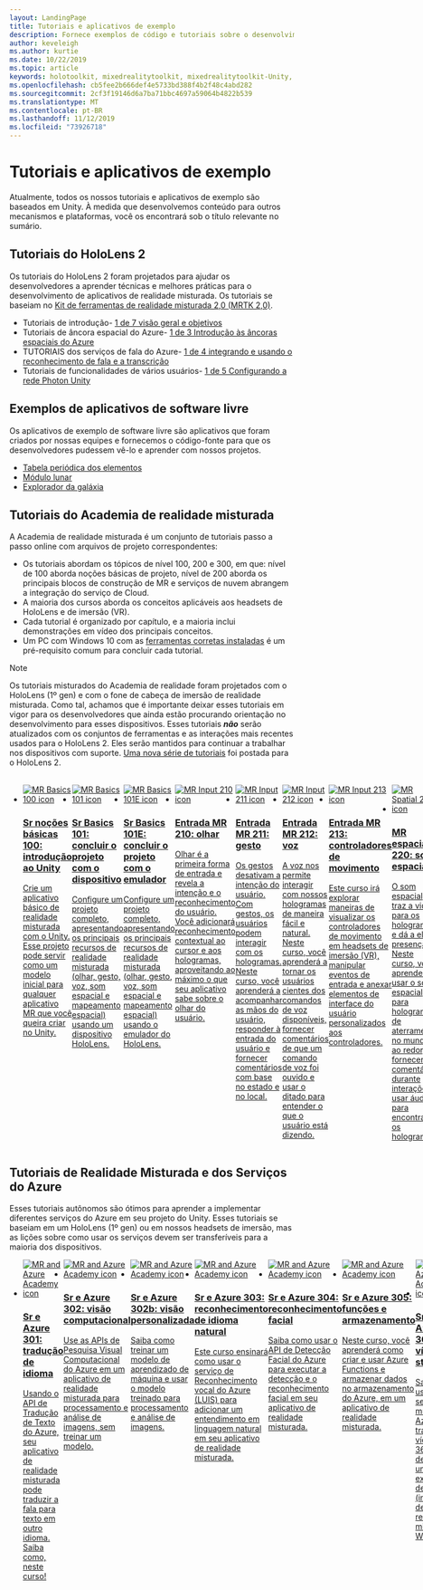 ```yaml
---
layout: LandingPage
title: Tutoriais e aplicativos de exemplo
description: Fornece exemplos de código e tutoriais sobre o desenvolvimento de realidade misturada.
author: keveleigh
ms.author: kurtie
ms.date: 10/22/2019
ms.topic: article
keywords: holotoolkit, mixedrealitytoolkit, mixedrealitytoolkit-Unity, Academia, tutorial
ms.openlocfilehash: cb5fee2b666def4e5733bd388f4b2f48c4abd282
ms.sourcegitcommit: 2cf3f19146d6a7ba71bbc4697a59064b4822b539
ms.translationtype: MT
ms.contentlocale: pt-BR
ms.lasthandoff: 11/12/2019
ms.locfileid: "73926718"
---
```

# <a name="tutorials-and-sample-apps"></a>Tutoriais e aplicativos de exemplo

Atualmente, todos os nossos tutoriais e aplicativos de exemplo são baseados em Unity.  À medida que desenvolvemos conteúdo para outros mecanismos e plataformas, você os encontrará sob o título relevante no sumário.

## <a name="hololens-2-tutorials"></a>Tutoriais do HoloLens 2

Os tutoriais do HoloLens 2 foram projetados para ajudar os desenvolvedores a aprender técnicas e melhores práticas para o desenvolvimento de aplicativos de realidade misturada.  Os tutoriais se baseiam no [Kit de ferramentas de realidade misturada 2,0 (MRTK 2,0)](https://github.com/microsoft/MixedRealityToolkit-Unity).

* Tutoriais de introdução- [1 de 7 visão geral e objetivos](mrlearning-base.md)
* Tutoriais de âncora espacial do Azure- [1 de 3 Introdução às âncoras espaciais do Azure](mrlearning-asa-ch1.md)
* TUTORIAIS dos serviços de fala do Azure- [1 de 4 integrando e usando o reconhecimento de fala e a transcrição](mrlearning-speechSDK-ch1.md)
* Tutoriais de funcionalidades de vários usuários- [1 de 5 Configurando a rede Photon Unity](mrlearning-sharing(photon)-ch1.md)

## <a name="open-source-sample-apps"></a>Exemplos de aplicativos de software livre

Os aplicativos de exemplo de software livre são aplicativos que foram criados por nossas equipes e fornecemos o código-fonte para que os desenvolvedores pudessem vê-lo e aprender com nossos projetos.

* [Tabela periódica dos elementos](periodic-table-of-the-elements.md)
* [Módulo lunar](lunar-module.md)
* [Explorador da galáxia](galaxy-explorer.md)

## <a name="mixed-reality-academy-tutorials"></a>Tutoriais do Academia de realidade misturada

A Academia de realidade misturada é um conjunto de tutoriais passo a passo online com arquivos de projeto correspondentes:

* Os tutoriais abordam os tópicos de nível 100, 200 e 300, em que: nível de 100 aborda noções básicas de projeto, nível de 200 aborda os principais blocos de construção de MR e serviços de nuvem abrangem a integração do serviço de Cloud.
* A maioria dos cursos aborda os conceitos aplicáveis aos headsets de HoloLens e de imersão (VR).
* Cada tutorial é organizado por capítulo, e a maioria inclui demonstrações em vídeo dos principais conceitos.
* Um PC com Windows 10 com as [ferramentas corretas instaladas](install-the-tools.md) é um pré-requisito comum para concluir cada tutorial.

>[!NOTE]
>Os tutoriais misturados do Academia de realidade foram projetados com o HoloLens (1º gen) e com o fone de cabeça de imersão de realidade misturada.  Como tal, achamos que é importante deixar esses tutoriais em vigor para os desenvolvedores que ainda estão procurando orientação no desenvolvimento para esses dispositivos.  Esses tutoriais **_não_** serão atualizados com os conjuntos de ferramentas e as interações mais recentes usados para o HoloLens 2.  Eles serão mantidos para continuar a trabalhar nos dispositivos com suporte. [Uma nova série de tutoriais](mrlearning-base.md) foi postada para o HoloLens 2.

<br>
<ul id="cardtypes-W" class="cardsW panelContent" style="display: flex; margin-top: 0px;">
                            <li>
                                    <a href="holograms-100.md" title="MR noções básicas 100" data-linktype="absolute-path">
                                    <div class="cardSize">
                                        <div class="cardPadding">
                                            <div class="card">
                                                <div class="cardImageOuter">
                                                    <div class="cardImage">
                                                        <img src="images/Holograms100.jpg" alt="MR Basics 100 icon">
                                                    </div>
                                                </div>
                                                <div class="cardText">
                                                    <h3>Sr noções básicas 100: introdução ao Unity</h3>
                                                    <p>Crie um aplicativo básico de realidade misturada com o Unity. Esse projeto pode servir como um modelo inicial para qualquer aplicativo MR que você queira criar no Unity.</p>
                                                </div>
                                            </div>
                                        </div>
                                    </div>
                               </a>
                            </li>
                            <li>
                                  <a href="holograms-101.md" title="MR noções básicas 101" data-linktype="absolute-path">
                                    <div class="cardSize">
                                        <div class="cardPadding">
                                            <div class="card">
                                                <div class="cardImageOuter">
                                                    <div class="cardImage">
                                                        <img src="images/Holograms101.jpg" alt="MR Basics 101 icon">
                                                    </div>
                                                </div>
                                                <div class="cardText">
                                                    <h3>Sr Basics 101: concluir o projeto com o dispositivo</h3>
                                                    <p>Configure um projeto completo, apresentando os principais recursos de realidade misturada (olhar, gesto, voz, som espacial e mapeamento espacial) usando um dispositivo HoloLens.</p>
                                                </div>
                                            </div>
                                        </div>
                                    </div>
                               </a>
                            </li>
                            <li>
                                <a href="holograms-101e.md" title="MR noções básicas 101E" data-linktype="absolute-path">
                                    <div class="cardSize">
                                        <div class="cardPadding">
                                            <div class="card">
                                                <div class="cardImageOuter">
                                                    <div class="cardImage">
                                                        <img src="images/Holograms101E.jpg" alt="MR Basics 101E icon">
                                                    </div>
                                                </div>
                                                <div class="cardText">
                                                    <h3>Sr Basics 101E: concluir o projeto com o emulador</h3>
                                                    <p>Configure um projeto completo, apresentando os principais recursos de realidade misturada (olhar, gesto, voz, som espacial e mapeamento espacial) usando o emulador do HoloLens.</p>
                                                </div>
                                            </div>
                                        </div>
                                    </div>
                                  </a>
                            </li>
                            <li>
                             <a href="holograms-210.md" title="MR Input 210" data-linktype="absolute-path">
                              <div class="cardSize">
                                  <div class="cardPadding">
                                      <div class="card">
                                          <div class="cardImageOuter">
                                              <div class="cardImage">
                                                  <img src="images/Holograms210.jpg" alt="MR Input 210 icon">
                                              </div>
                                          </div>
                                          <div class="cardText">
                                              <h3>Entrada MR 210: olhar</h3>
                                              <p>Olhar é a primeira forma de entrada e revela a intenção e o reconhecimento do usuário. Você adicionará reconhecimento contextual ao cursor e aos hologramas, aproveitando ao máximo o que seu aplicativo sabe sobre o olhar do usuário.</p>
                                          </div>
                                      </div>
                                  </div>
                              </div>
                               </a>
                            </li>
                            <li>
                            <a href="holograms-211.md" title="MR Input 211" data-linktype="absolute-path">
                              <div class="cardSize">
                                  <div class="cardPadding">
                                      <div class="card">
                                          <div class="cardImageOuter">
                                              <div class="cardImage">
                                                  <img src="images/Holograms211.jpg" alt="MR Input 211 icon">
                                              </div>
                                          </div>
                                          <div class="cardText">
                                              <h3>Entrada MR 211: gesto</h3>
                                              <p>Os gestos desativam a intenção do usuário. Com gestos, os usuários podem interagir com os hologramas. Neste curso, você aprenderá a acompanhar as mãos do usuário, responder à entrada do usuário e fornecer comentários com base no estado e no local.</p>
                                          </div>
                                      </div>
                                  </div>
                              </div>
                              </a>
                            </li>         
                            <li>
                             <a href="holograms-212.md" title="MR Input 212" data-linktype="absolute-path">
                              <div class="cardSize">
                                  <div class="cardPadding">
                                      <div class="card">
                                          <div class="cardImageOuter">
                                              <div class="cardImage">
                                                  <img src="images/Holograms212.jpg" alt="MR Input 212 icon">
                                              </div>
                                          </div>
                                          <div class="cardText">
                                              <h3>Entrada MR 212: voz</h3>
                                              <p>A voz nos permite interagir com nossos hologramas de maneira fácil e natural. Neste curso, você aprenderá a tornar os usuários cientes dos comandos de voz disponíveis, fornecer comentários de que um comando de voz foi ouvido e usar o ditado para entender o que o usuário está dizendo.</p>
                                          </div>
                                      </div>
                                  </div>
                              </div>
                              </a>
                            </li>
                             <li>
                              <a href="mixed-reality-213.md" title="MR Input 213" data-linktype="absolute-path">
                              <div class="cardSize">
                                  <div class="cardPadding">
                                      <div class="card">
                                          <div class="cardImageOuter">
                                              <div class="cardImage">
                                                  <img src="images/MR213v2.jpg" alt="MR Input 213 icon">
                                              </div>
                                          </div>
                                          <div class="cardText">
                                              <h3>Entrada MR 213: controladores de movimento</h3>
                                              <p>Este curso irá explorar maneiras de visualizar os controladores de movimento em headsets de imersão (VR), manipular eventos de entrada e anexar elementos de interface do usuário personalizados aos controladores.</p>
                                          </div>
                                      </div>
                                  </div>
                              </div>
                              </a>
                            </li>   
                              <li>
                              <a href="holograms-220.md" title="MR Spatial 220" data-linktype="absolute-path">
                              <div class="cardSize">
                                  <div class="cardPadding">
                                      <div class="card">
                                          <div class="cardImageOuter">
                                              <div class="cardImage">
                                                  <img src="images/Holograms220b.jpg" alt="MR Spatial 220 icon">
                                              </div>
                                          </div>
                                          <div class="cardText">
                                              <h3>MR espacial 220: som espacial</h3>
                                              <p>O som espacial traz a vida para os hologramas e dá a eles presença. Neste curso, você aprenderá a usar o som espacial para hologramas de aterramento no mundo ao redor, fornecer comentários durante interações e usar áudio para encontrar os hologramas.</p>
                                          </div>
                                      </div>
                                  </div>
                              </div>
                              </a>
                            </li>      
                               <li>
                               <a href="holograms-230.md" title="MR Spatial 230" data-linktype="absolute-path">
                              <div class="cardSize">
                                  <div class="cardPadding">
                                      <div class="card">
                                          <div class="cardImageOuter">
                                              <div class="cardImage">
                                                  <img src="images/Holograms230.jpg" alt="MR Spatial 230 icon">
                                              </div>
                                          </div>
                                          <div class="cardText">
                                              <h3>MR espacial 230: mapeamento espacial</h3>
                                              <p>O mapeamento espacial traz o mundo real e virtual juntos. Você explorará os sombreadores e os usará para visualizar seu espaço. Em seguida, você aprenderá a simplificar a malha de sala em planos simples, dar comentários sobre como colocar hologramas em superfícies do mundo real e explorar efeitos visuais oclusãos.</p>
                                          </div>
                                      </div>
                                  </div>
                              </div>
                             </a>
                            </li> 
                                <li>
                                <a href="holograms-240.md" title="MR Sharing 240" data-linktype="absolute-path">
                              <div class="cardSize">
                                  <div class="cardPadding">
                                      <div class="card">
                                          <div class="cardImageOuter">
                                              <div class="cardImage">
                                                  <img src="images/Holograms240.jpg" alt="MR Sharing 240 icon">
                                              </div>
                                          </div>
                                          <div class="cardText">
                                              <h3>Sr Sharing 240: vários dispositivos HoloLens</h3>
                                              <p>Nosso projeto//Build 2016! Configure um projeto completo com sistemas de coordenadas compartilhados entre dispositivos HoloLens, permitindo que os usuários participem de um mundo Holographic compartilhado.</p>
                                          </div>
                                      </div>
                                  </div>
                              </div>
                             </a>
                            </li> 
                                 <li>
                                   <a href="mixed-reality-250.md" title="MR Sharing 250" data-linktype="absolute-path">
                              <div class="cardSize">
                                  <div class="cardPadding">
                                      <div class="card">
                                          <div class="cardImageOuter">
                                              <div class="cardImage">
                                                  <img src="images/MR250-new.jpg" alt="MR Sharing 250 icon">
                                              </div>
                                          </div>
                                          <div class="cardText">
                                              <h3>Sr Sharing 250: os headsets de HoloLens e de imersão</h3>
                                              <p>Em nosso projeto//Build 2017, demonstramos a criação de um aplicativo que aproveita as forças exclusivas do HoloLens e dos headsets de imersão (VR) em uma experiência compartilhada entre dispositivos.</p>
                                          </div>
                                      </div>
                                  </div>
                              </div>
                              </a>
                            </li> 
</ul>

## <a name="mixed-reality-and-azure-services-tutorials"></a>Tutoriais de Realidade Misturada e dos Serviços do Azure

Esses tutoriais autônomos são ótimos para aprender a implementar diferentes serviços do Azure em seu projeto do Unity.  Esses tutoriais se baseiam em um HoloLens (1º gen) ou em nossos headsets de imersão, mas as lições sobre como usar os serviços devem ser transferíveis para a maioria dos dispositivos.

<ul id="cardtypes-W" class="cardsW panelContent" style="display: flex; margin-top: 0px;">
    <li>
                                   <a href="mr-azure-301.md" title="MR e Azure 301" data-linktype="absolute-path">
                              <div class="cardSize">
                                  <div class="cardPadding">
                                      <div class="card">
                                          <div class="cardImageOuter">
                                              <div class="cardImage">
                                                  <img src="images/MR-Azure-AcademyTile.jpg" alt="MR and Azure Academy icon">
                                              </div>
                                          </div>
                                          <div class="cardText">
                                              <h3>Sr e Azure 301: tradução de idioma</h3>
                                              <p>Usando o API de Tradução de Texto do Azure, seu aplicativo de realidade misturada pode traduzir a fala para texto em outro idioma. Saiba como, neste curso!</p>
                                          </div>
                                      </div>
                                  </div>
                              </div>
                              </a>
                            </li>
                                 <li>
                                   <a href="mr-azure-302.md" title="MR e Azure 302" data-linktype="absolute-path">
                              <div class="cardSize">
                                  <div class="cardPadding">
                                      <div class="card">
                                          <div class="cardImageOuter">
                                              <div class="cardImage">
                                                  <img src="images/MR-Azure-AcademyTile.jpg" alt="MR and Azure Academy icon">
                                              </div>
                                          </div>
                                          <div class="cardText">
                                              <h3>Sr e Azure 302: visão computacional</h3>
                                              <p>Use as APIs de Pesquisa Visual Computacional do Azure em um aplicativo de realidade misturada para processamento e análise de imagens, sem treinar um modelo.</p>
                                          </div>
                                      </div>
                                  </div>
                              </div>
                              </a>
                            </li>
                                 <li>
                                   <a href="mr-azure-302b.md" title="MR e Azure 302b" data-linktype="absolute-path">
                              <div class="cardSize">
                                  <div class="cardPadding">
                                      <div class="card">
                                          <div class="cardImageOuter">
                                              <div class="cardImage">
                                                  <img src="images/MR-Azure-AcademyTile.jpg" alt="MR and Azure Academy icon">
                                              </div>
                                          </div>
                                          <div class="cardText">
                                              <h3>Sr e Azure 302b: visão personalizada</h3>
                                              <p>Saiba como treinar um modelo de aprendizado de máquina e usar o modelo treinado para processamento e análise de imagens.</p>
                                          </div>
                                      </div>
                                  </div>
                              </div>
                              </a>
                            </li>                            
                                 <li>
                                   <a href="mr-azure-303.md" title="MR e Azure 303" data-linktype="absolute-path">
                              <div class="cardSize">
                                  <div class="cardPadding">
                                      <div class="card">
                                          <div class="cardImageOuter">
                                              <div class="cardImage">
                                                  <img src="images/MR-Azure-AcademyTile.jpg" alt="MR and Azure Academy icon">
                                              </div>
                                          </div>
                                          <div class="cardText">
                                              <h3>Sr e Azure 303: reconhecimento de idioma natural</h3>
                                              <p>Este curso ensinará como usar o serviço de Reconhecimento vocal do Azure (LUIS) para adicionar um entendimento em linguagem natural em seu aplicativo de realidade misturada.</p>
                                          </div>
                                      </div>
                                  </div>
                              </div>
                              </a>
                            </li>
                                 <li>
                                   <a href="mr-azure-304.md" title="MR e Azure 304" data-linktype="absolute-path">
                              <div class="cardSize">
                                  <div class="cardPadding">
                                      <div class="card">
                                          <div class="cardImageOuter">
                                              <div class="cardImage">
                                                  <img src="images/MR-Azure-AcademyTile.jpg" alt="MR and Azure Academy icon">
                                              </div>
                                          </div>
                                          <div class="cardText">
                                              <h3>Sr e Azure 304: reconhecimento facial</h3>
                                              <p>Saiba como usar o API de Detecção Facial do Azure para executar a detecção e o reconhecimento facial em seu aplicativo de realidade misturada.</p>
                                          </div>
                                      </div>
                                  </div>
                              </div>
                              </a>
                            </li>
                                 <li>
                                   <a href="mr-azure-305.md" title="MR e Azure 305" data-linktype="absolute-path">
                              <div class="cardSize">
                                  <div class="cardPadding">
                                      <div class="card">
                                          <div class="cardImageOuter">
                                              <div class="cardImage">
                                                  <img src="images/MR-Azure-AcademyTile.jpg" alt="MR and Azure Academy icon">
                                              </div>
                                          </div>
                                          <div class="cardText">
                                              <h3>Sr e Azure 305: funções e armazenamento</h3>
                                              <p>Neste curso, você aprenderá como criar e usar Azure Functions e armazenar dados no armazenamento do Azure, em um aplicativo de realidade misturada.</p>
                                          </div>
                                      </div>
                                  </div>
                              </div>
                              </a>
                            </li>
                                 <li>
                                   <a href="mr-azure-306.md" title="MR e Azure 306" data-linktype="absolute-path">
                              <div class="cardSize">
                                  <div class="cardPadding">
                                      <div class="card">
                                          <div class="cardImageOuter">
                                              <div class="cardImage">
                                                  <img src="images/MR-Azure-AcademyTile.jpg" alt="MR and Azure Academy icon">
                                              </div>
                                          </div>
                                          <div class="cardText">
                                              <h3>Sr e Azure 306: vídeo de streaming</h3>
                                              <p>Saiba como usar os serviços de mídia do Azure para transmitir vídeo de 360 graus dentro de uma experiência de VR (inutilização de realidade mista) do Windows.</p>
                                          </div>
                                      </div>
                                  </div>
                              </div>
                              </a>
                            </li>
                                 <li>
                                   <a href="mr-azure-307.md" title="MR e Azure 307" data-linktype="absolute-path">
                              <div class="cardSize">
                                  <div class="cardPadding">
                                      <div class="card">
                                          <div class="cardImageOuter">
                                              <div class="cardImage">
                                                  <img src="images/MR-Azure-AcademyTile.jpg" alt="MR and Azure Academy icon">
                                              </div>
                                          </div>
                                          <div class="cardText">
                                              <h3>Sr e Azure 307: aprendizado de máquina</h3>
                                              <p>Aproveite Azure Machine Learning Studio no seu aplicativo de realidade misturada para implantar um grande número de algoritmos de ML (aprendizado de máquina).</p>
                                          </div>
                                      </div>
                                  </div>
                              </div>
                              </a>
                            </li>
                                 <li>
                                   <a href="mr-azure-308.md" title="MR e Azure 308" data-linktype="absolute-path">
                              <div class="cardSize">
                                  <div class="cardPadding">
                                      <div class="card">
                                          <div class="cardImageOuter">
                                              <div class="cardImage">
                                                  <img src="images/MR-Azure-AcademyTile.jpg" alt="MR and Azure Academy icon">
                                              </div>
                                          </div>
                                          <div class="cardText">
                                              <h3>Sr e Azure 308: notificações entre dispositivos</h3>
                                              <p>Neste curso, você aprenderá a usar vários serviços do Azure para fornecer notificações por push e alterações de cena de um aplicativo de PC para um aplicativo de realidade misturada.</p>
                                          </div>
                                      </div>
                                  </div>
                              </div>
                              </a>
                            </li>
                                 <li>
                                   <a href="mr-azure-309.md" title="MR e Azure 309" data-linktype="absolute-path">
                              <div class="cardSize">
                                  <div class="cardPadding">
                                      <div class="card">
                                          <div class="cardImageOuter">
                                              <div class="cardImage">
                                                  <img src="images/MR-Azure-AcademyTile.jpg" alt="MR and Azure Academy icon">
                                              </div>
                                          </div>
                                          <div class="cardText">
                                              <h3>Sr e Azure 309: Application insights</h3>
                                              <p>Use o serviço de informações de Aplicativo Azure para coletar análises sobre o comportamento do usuário em um aplicativo de realidade misturada.</p>
                                          </div>
                                      </div>
                                  </div>
                              </div>
                              </a>
                            </li> 
                                 <li>
                                   <a href="mr-azure-310.md" title="MR e Azure 310" data-linktype="absolute-path">
                              <div class="cardSize">
                                  <div class="cardPadding">
                                      <div class="card">
                                          <div class="cardImageOuter">
                                              <div class="cardImage">
                                                  <img src="images/MR-Azure-AcademyTile.jpg" alt="MR and Azure Academy icon">
                                              </div>
                                          </div>
                                          <div class="cardText">
                                              <h3>MR e Azure 310: detecção de objeto</h3>
                                              <p>Treine um modelo de aprendizado de máquina e use o modelo treinado para reconhecer objetos semelhantes e suas posições no mundo físico.</p>
                                          </div>
                                      </div>
                                  </div>
                              </div>
                              </a>
                            </li> 
                                 <li>
                                   <a href="mr-azure-311.md" title="MR e Azure 311" data-linktype="absolute-path">
                              <div class="cardSize">
                                  <div class="cardPadding">
                                      <div class="card">
                                          <div class="cardImageOuter">
                                              <div class="cardImage">
                                                  <img src="images/MR-Azure-AcademyTile.jpg" alt="MR and Azure Academy icon">
                                              </div>
                                          </div>
                                          <div class="cardText">
                                              <h3>Sr e Azure 311: Microsoft Graph</h3>
                                              <p>Saiba como se conectar a serviços de Microsoft Graph de dentro de um aplicativo de realidade misturada.</p>
                                          </div>
                                      </div>
                                  </div>
                              </div>
                              </a>
                            </li> 
                                 <li>
                                   <a href="mr-azure-312.md" title="MR e Azure 312" data-linktype="absolute-path">
                              <div class="cardSize">
                                  <div class="cardPadding">
                                      <div class="card">
                                          <div class="cardImageOuter">
                                              <div class="cardImage">
                                                  <img src="images/MR-Azure-AcademyTile.jpg" alt="MR and Azure Academy icon">
                                              </div>
                                          </div>
                                          <div class="cardText">
                                              <h3>Sr e Azure 312: integração de bot</h3>
                                              <p>Crie e implante um bot usando o Microsoft bot Framework v4 e comunique-se com ele em um aplicativo de realidade misturada.</p>
                                          </div>
                                      </div>
                                  </div>
                              </div>
                              </a>
                            </li> 
                                 <li>
                                   <a href="mr-azure-313.md" title="MR e Azure 313" data-linktype="absolute-path">
                              <div class="cardSize">
                                  <div class="cardPadding">
                                      <div class="card">
                                          <div class="cardImageOuter">
                                              <div class="cardImage">
                                                  <img src="images/MR-Azure-AcademyTile.jpg" alt="MR and Azure Academy icon">
                                              </div>
                                          </div>
                                          <div class="cardText">
                                              <h3>Sr e Azure 313: serviço do Hub IoT</h3>
                                              <p>Saiba como implementar o serviço Hub IoT do Azure em uma máquina virtual e visualizar os dados no HoloLens.</p>
                                          </div>
                                      </div>
                                  </div>
                              </div>
                              </a>
                            </li> 
</ul>
